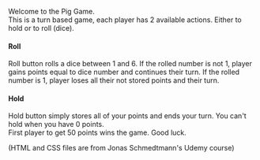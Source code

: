 Welcome to the Pig Game.<br>
This is a turn based game, each player has 2 available actions. Either to hold or to roll (dice).<br>
<h4>Roll</h4>
Roll button rolls a dice between 1 and 6. If the rolled number is not 1, player gains points equal to dice number and continues their turn. If the rolled number is 1, player loses all their not stored points and their turn.<br>
<h4>Hold</h4>
Hold button simply stores all of your points and ends your turn. You can't hold when you have 0 points.<br>
First player to get 50 points wins the game. Good luck.<br>

(HTML and CSS files are from Jonas Schmedtmann's Udemy course)
